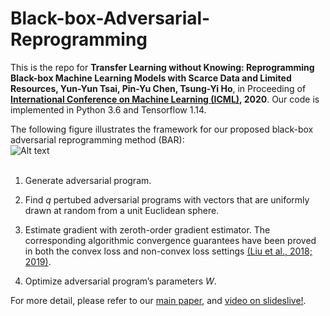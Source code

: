 # Black-box-Adversarial-Reprogramming

This is the repo for **Transfer Learning without Knowing: Reprogramming Black-box Machine Learning Models with Scarce Data and Limited Resources, Yun-Yun Tsai, Pin-Yu Chen, Tsung-Yi Ho**, in Proceeding of **[International Conference on Machine Learning (ICML)](https://icml.cc/), 2020**. Our code is implemented in Python 3.6 and Tensorflow 1.14. 

The following figure illustrates the framework for our proposed black-box adversarial reprogramming method (BAR): <br/>
![Alt text](https://user-images.githubusercontent.com/20013955/89761762-b2e55880-db21-11ea-93f8-db0cef7800c3.png)<br/>
<br/>

1. Generate adversarial program. <br/>

2. Find _q_ pertubed adversarial programs with vectors that are uniformly drawn at random
from a unit Euclidean sphere. <br/>

3. Estimate gradient with zeroth-order gradient estimator. The corresponding algorithmic convergence guarantees have been proved in both the convex loss and non-convex loss settings [(Liu et al., 2018; 2019)](https://arxiv.org/pdf/1805.10367.pdf).<br/> 

4. Optimize adversarial program’s parameters _W_. <br/>

For more detail, please refer to our [main paper](https://proceedings.icml.cc/static/paper_files/icml/2020/3642-Paper.pdf), and [video on slideslive!](https://slideslive.com/38928106/transfer-learning-without-knowing-reprogramming-blackbox-machine-learning-models-with-scarce-data-and-limited-resources?ref=speaker-31425-latest).

